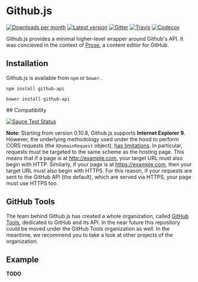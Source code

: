 # Github.js

[![Downloads per month](https://img.shields.io/npm/dm/github-api.svg?maxAge=2592000)][npm-package]
[![Latest version](https://img.shields.io/npm/v/github-api.svg?maxAge=2592000)][npm-package]
[![Gitter](https://img.shields.io/gitter/room/michael/github.js.svg?maxAge=2592000)][gitter]
[![Travis](https://img.shields.io/travis/michael/github.svg?maxAge=2592000)][travis-ci]
[![Codecov](https://img.shields.io/codecov/c/github/michael/github.svg?maxAge=2592000)][codecov]

Github.js provides a minimal higher-level wrapper around Github's API. It was concieved in the context of
[Prose][prose], a content editor for GitHub.

## Installation
Github.js is available from `npm` or `bower`.

```
npm install github-api
```
```
bower install github-api
```

## Compatibility

[![Sauce Test Status](https://saucelabs.com/browser-matrix/githubjs.svg)](https://saucelabs.com/u/githubjs)

**Note**: Starting from version 0.10.8, Github.js supports **Internet Explorer 9**. However, the underlying methodology
used under the hood to perform CORS requests (the `XDomainRequest` object), [has limitations](xhr-link).
In particular, requests must be targeted to the same scheme as the hosting page. This means that if a page is at
http://example.com, your target URL must also begin with HTTP. Similarly, if your page is at https://example.com, then
your target URL must also begin with HTTPS. For this reason, if your requests are sent to the GitHub API (the default),
which are served via HTTPS, your page must use HTTPS too.

## GitHub Tools

The team behind Github.js has created a whole organization, called [GitHub Tools](https://github.com/github-tools),
dedicated to GitHub and its API. In the near future this repository could be moved under the GitHub Tools organization
as well. In the meantime, we recommend you to take a look at other projects of the organization.

## Example

**TODO**

[codecov]: https://codecov.io/github/michael/github?branch=master
[travis-ci]: https://travis-ci.org/michael/github
[gitter]: https://gitter.im/michael/github
[npm-package]: https://www.npmjs.com/package/github-api
[prose]: http://prose.io
[xhr-link]: http://blogs.msdn.com/b/ieinternals/archive/2010/05/13/xdomainrequest-restrictions-limitations-and-workarounds.aspx

